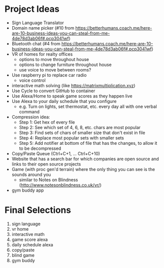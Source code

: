 # Project Ideas
* Sign Language Translator
* Domain name picker (#10 from https://betterhumans.coach.me/here-are-10-business-ideas-you-can-steal-from-me-4de78d3ab06f#.pcp3041wf)
* Bluetooth chat (#4 from https://betterhumans.coach.me/here-are-10-business-ideas-you-can-steal-from-me-4de78d3ab06f#.pcp3041wf)
* VR of homes for realty offices
  * options to move throughout house
  * options to change furniture throughout house
  * use voice to move between rooms?
* Use raspberry pi to replace car radio
  * voice control
* interactive math solving (like https://matrixmultiplication.xyz)
* Use Cycle to convert GitHub to container
* Use Alexa/Home to speak game scores as they happen live
* Use Alexa to your daily schedule that you configure
  * e.g. Turn on lights, set thermostat, etc. every day all with one verbal command
* Compression idea:
  * Step 1: Get hex of every file
  * Step 2: See which set of 4, 6, 8, etc. chars are most popular
  * Step 3: Find sets of chars of smaller size that don't exist in file
  * Step 4: Replace most popular sets with smaller sets
  * Step 5: Add notifier at bottom of file that has the changes, to allow it to be decompressed
* Copy/Paste Queue (Ctrl+C+1, ... Ctrl+C+10)
* Website that has a search bar for which companies are open source and links to their open source projects
* Game (with proc gen'd terrain) where the only thing you can see is the sounds around you
  * similar to Notes on Blindness (http://www.notesonblindness.co.uk/vr/)
* gym buddy app

# Final Selections
1. sign language
2. vr home
3. interactive math
4. game score alexa
5. daily schedule alexa
6. copy/paste
7. blind game
8. gym buddy
